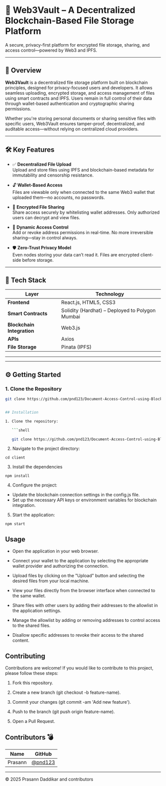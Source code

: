 # 🔐 Web3Vault – A Decentralized Blockchain-Based File Storage Platform

A secure, privacy-first platform for encrypted file storage, sharing, and access control—powered by Web3 and IPFS.

---

## 🚀 Overview

**Web3Vault** is a decentralized file storage platform built on blockchain principles, designed for privacy-focused users and developers. It allows seamless uploading, encrypted storage, and access management of files using smart contracts and IPFS. Users remain in full control of their data through wallet-based authentication and cryptographic sharing permissions.

Whether you're storing personal documents or sharing sensitive files with specific users, Web3Vault ensures tamper-proof, decentralized, and auditable access—without relying on centralized cloud providers.

---

## 🛠️ Key Features

- ✅ **Decentralized File Upload**  
  Upload and store files using IPFS and blockchain-based metadata for immutability and censorship resistance.

- 🔓 **Wallet-Based Access**  
  Files are viewable only when connected to the same Web3 wallet that uploaded them—no accounts, no passwords.

- 🤝 **Encrypted File Sharing**  
  Share access securely by whitelisting wallet addresses. Only authorized users can decrypt and view files.

- 🧩 **Dynamic Access Control**  
  Add or revoke address permissions in real-time. No more irreversible sharing—stay in control always.

- 🛡️ **Zero-Trust Privacy Model**  
  Even nodes storing your data can’t read it. Files are encrypted client-side before storage.

---

## 🧰 Tech Stack

| Layer        | Technology |
|--------------|------------|
| **Frontend** | React.js, HTML5, CSS3 |
| **Smart Contracts** | Solidity (Hardhat) – Deployed to Polygon Mumbai |
| **Blockchain Integration** | Web3.js |
| **APIs** | Axios |
| **File Storage** | Pinata (IPFS) |

---

---

## ⚙️ Getting Started

### 1. Clone the Repository

```bash
git clone https://github.com/pnd123/Document-Access-Control-using-Blockchain.git


## Installation

1. Clone the repository:

   ```shell

   git clone https://github.com/pnd123/Document-Access-Control-using-Blockchain.git

   ```

2. Navigate to the project directory:

```
cd client
```

3. Install the dependencies

```
npm install
```

4. Configure the project:

- Update the blockchain connection settings in the config.js file.
- Set up the necessary API keys or environment variables for blockchain integration.

5. Start the application:

```shell
npm start
```

## Usage

- Open the application in your web browser.

- Connect your wallet to the application by selecting the appropriate wallet provider and authorizing the connection.

- Upload files by clicking on the "Upload" button and selecting the desired files from your local machine.

- View your files directly from the browser interface when connected to the same wallet.

- Share files with other users by adding their addresses to the allowlist in the application settings.

- Manage the allowlist by adding or removing addresses to control access to the shared files.

- Disallow specific addresses to revoke their access to the shared content.

## Contributing

Contributions are welcome! If you would like to contribute to this project, please follow these steps:

1. Fork this repository.

2. Create a new branch (git checkout -b feature-name).

3. Commit your changes (git commit -am 'Add new feature').

4. Push to the branch (git push origin feature-name).

5. Open a Pull Request.


## Contributors 💣

| Name    | GitHub                               |
| ------- | ------------------------------------ |
| Prasann | [@pnd123](https://github.com/pnd123) |


<hr>

© 2025 Prasann Daddikar and contributors
